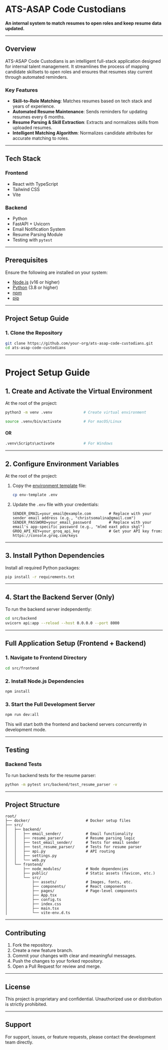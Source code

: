 # ATS-ASAP Code Custodians

**An internal system to match resumes to open roles and keep resume data updated.**

---

## Overview

ATS-ASAP Code Custodians is an intelligent full-stack application designed for internal talent management. It streamlines the process of mapping candidate skillsets to open roles and ensures that resumes stay current through automated reminders.

### Key Features
- **Skill-to-Role Matching**: Matches resumes based on tech stack and years of experience.
- **Automated Resume Maintenance**: Sends reminders for updating resumes every 6 months.
- **Resume Parsing & Skill Extraction**: Extracts and normalizes skills from uploaded resumes.
- **Intelligent Matching Algorithm**: Normalizes candidate attributes for accurate matching to roles.

---

## Tech Stack

### Frontend
- React with TypeScript
- Tailwind CSS
- Vite

### Backend
- Python
- FastAPI + Uvicorn
- Email Notification System
- Resume Parsing Module
- Testing with `pytest`

---

## Prerequisites

Ensure the following are installed on your system:
- [Node.js](https://nodejs.org/) (v16 or higher)
- [Python](https://www.python.org/) (3.8 or higher)
- [npm](https://www.npmjs.com/)
- [pip](https://pip.pypa.io/)

---

## Project Setup Guide

### 1. Clone the Repository
```bash
git clone https://github.com/your-org/ats-asap-code-custodians.git
cd ats-asap-code-custodians
```

---

# Project Setup Guide

## 1. Create and Activate the Virtual Environment

At the root of the project:

```bash
python3 -m venv .venv              # Create virtual environment
```
```bash
source .venv/bin/activate          # For macOS/Linux
````
#### OR
```bash
.venv\Scripts\activate             # For Windows
```

---

## 2. Configure Environment Variables

At the root of the project:

1. Copy the [environment template](env-template) file:

   ```bash
   cp env-template .env
   ```

2. Update the `.env` file with your credentials:

   ```
   SENDER_EMAIL=your_email@example.com        # Replace with your sender email address (e.g., "christsomalina@gmail.com")
   SENDER_PASSWORD=your_email_password        # Replace with your email's app-specific password (e.g., "mlmd eaxt pdco skgl")
   GROQ_API_KEY=your_groq_api_key             # Get your API key from: https://console.groq.com/keys
   ```

---

## 3. Install Python Dependencies

Install all required Python packages:

```bash
pip install -r requirements.txt
```

---

## 4. Start the Backend Server (Only)

To run the backend server independently:

```bash
cd src/backend
uvicorn api:app --reload --host 0.0.0.0 --port 8000
```

---

## Full Application Setup (Frontend + Backend)

### 1. Navigate to Frontend Directory

```bash
cd src/frontend
```

### 2. Install Node.js Dependencies

```bash
npm install
```

### 3. Start the Full Development Server

```bash
npm run dev:all
```

This will start both the frontend and backend servers concurrently in development mode.

---

## Testing

### Backend Tests

To run backend tests for the resume parser:

```bash
python -m pytest src/backend/test_resume_parser -v
```

---

## Project Structure

```
root/
├── docker/                         # Docker setup files
├── src/
│   ├── backend/
│   │   ├── email_sender/           # Email functionality
│   │   ├── resume_parser/          # Resume parsing logic
│   │   ├── test_email_sender/      # Tests for email sender
│   │   ├── test_resume_parser/     # Tests for resume parser
│   │   ├── api.py                  # API routing
│   │   ├── settings.py             
│   │   └── web.py                  
│   └── frontend/
│       ├── node_modules/           # Node dependencies
│       ├── public/                 # Static assets (favicon, etc.)
│       └── src/
│           ├── assets/             # Images, fonts, etc.
│           ├── components/         # React components
│           ├── pages/              # Page-level components
│           ├── App.tsx
│           ├── config.ts
│           ├── index.css
│           ├── main.tsx
│           └── vite-env.d.ts
```

---

## Contributing

1. Fork the repository.
2. Create a new feature branch.
3. Commit your changes with clear and meaningful messages.
4. Push the changes to your forked repository.
5. Open a Pull Request for review and merge.

---

## License

This project is proprietary and confidential. Unauthorized use or distribution is strictly prohibited.

---

## Support

For support, issues, or feature requests, please contact the development team directly.

